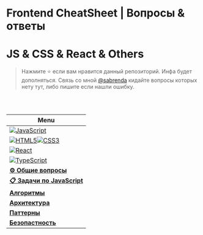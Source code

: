 <div id="topmenu"></div>

# Frontend СheatSheet | Вопросы & ответы
# JS & CSS & React & Others

> Нажмите :star: если вам нравится данный репозиторий. Инфа будет дополняться. Связь со мной [@sabrenda](https://t.me/sabrenda) кидайте вопросы которых нету тут, либо пишите если нашли ошибку.

<br>
<br>

| <div align="center">**Menu** </div>    |
|:-------------------------------------|
| [![JavaScript](https://img.shields.io/badge/javascript-%23323330.svg?style=for-the-badge&logo=javascript&logoColor=%23F7DF1E)](JavaScript.md) |
| [![HTML5](https://img.shields.io/badge/html5-%23E34F26.svg?style=for-the-badge&logo=html5&logoColor=white)![CSS3](https://img.shields.io/badge/css3-%231572B6.svg?style=for-the-badge&logo=css3&logoColor=white)](HtmlCss.md) |
| [![React](https://img.shields.io/badge/React-20232A?style=for-the-badge&logo=react)](React.md)|
| [![TypeScript](https://img.shields.io/badge/typescript-%23007ACC.svg?style=for-the-badge&logo=typescript&logoColor=white)](TypeScript.md) |
| [**⚙️ Общие вопросы**](General.md)|
| [**📋 Задачи по JavaScript**](Tasks.md)|
| [**Алгоритмы**](Algorithms.md)|
| [**Архитектура**](Architecture.md)|
| [**Паттерны**](Pattern.md)|
| [**Безопастность**](Safety.md)|



